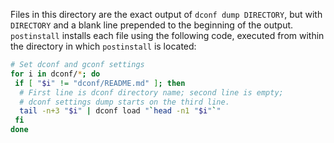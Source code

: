 Files in this directory are the exact output of `dconf dump DIRECTORY`,
but with `DIRECTORY` and a blank line prepended to the beginning of the
output.  `postinstall` installs each file using the following code,
executed from within the directory in which `postinstall` is located:

```bash
# Set dconf and gconf settings
for i in dconf/*; do
 if [ "$i" != "dconf/README.md" ]; then
  # First line is dconf directory name; second line is empty;
  # dconf settings dump starts on the third line.
  tail -n+3 "$i" | dconf load "`head -n1 "$i"`"
 fi
done
```
